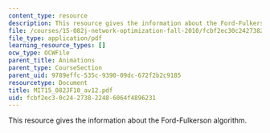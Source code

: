 ```yaml
---
content_type: resource
description: This resource gives the information about the Ford-Fulkerson algorithm.
file: /courses/15-082j-network-optimization-fall-2010/fcbf2ec30c24273822486064f4896231_MIT15_082JF10_av12.pdf
file_type: application/pdf
learning_resource_types: []
ocw_type: OCWFile
parent_title: Animations
parent_type: CourseSection
parent_uid: 9789effc-535c-9390-09dc-672f2b2c9185
resourcetype: Document
title: MIT15_082JF10_av12.pdf
uid: fcbf2ec3-0c24-2738-2248-6064f4896231
---
```

This resource gives the information about the Ford-Fulkerson algorithm.

